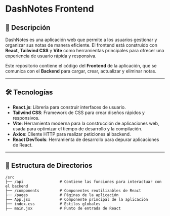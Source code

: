 # DashNotes Frontend

## 🚀 Descripción

DashNotes es una aplicación web que permite a los usuarios gestionar y organizar sus notas de manera eficiente. El frontend está construido con **React**, **Tailwind CSS** y **Vite** como herramientas principales para ofrecer una experiencia de usuario rápida y responsiva.

Este repositorio contiene el código del **Frontend** de la aplicación, que se comunica con el **Backend** para cargar, crear, actualizar y eliminar notas.

---

## 🛠️ Tecnologías

- **React.js**: Librería para construir interfaces de usuario.
- **Tailwind CSS**: Framework de CSS para crear diseños rápidos y responsivos.
- **Vite**: Herramienta moderna para la construcción de aplicaciones web, usada para optimizar el tiempo de desarrollo y la compilación.
- **Axios**: Cliente HTTP para realizar peticiones al backend.
- **React DevTools**: Herramienta de desarrollo para depurar aplicaciones de React.

---

## 📂 Estructura de Directorios

```plaintext
/src
├── /api                # Contiene las funciones para interactuar con el backend
├── /components         # Componentes reutilizables de React
├── /pages              # Páginas de la aplicación
├── App.jsx             # Componente principal de la aplicación
├── index.css           # Estilos globales
├── main.jsx            # Punto de entrada de React
          


